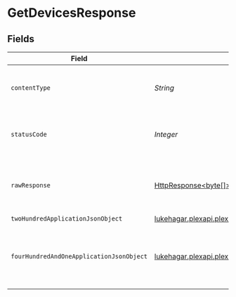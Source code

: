 # GetDevicesResponse


## Fields

| Field                                                                                                                               | Type                                                                                                                                | Required                                                                                                                            | Description                                                                                                                         |
| ----------------------------------------------------------------------------------------------------------------------------------- | ----------------------------------------------------------------------------------------------------------------------------------- | ----------------------------------------------------------------------------------------------------------------------------------- | ----------------------------------------------------------------------------------------------------------------------------------- |
| `contentType`                                                                                                                       | *String*                                                                                                                            | :heavy_check_mark:                                                                                                                  | HTTP response content type for this operation                                                                                       |
| `statusCode`                                                                                                                        | *Integer*                                                                                                                           | :heavy_check_mark:                                                                                                                  | HTTP response status code for this operation                                                                                        |
| `rawResponse`                                                                                                                       | [HttpResponse<byte[]>](https://docs.oracle.com/en/java/javase/11/docs/api/java.net.http/java/net/http/HttpResponse.html)            | :heavy_check_mark:                                                                                                                  | Raw HTTP response; suitable for custom response parsing                                                                             |
| `twoHundredApplicationJsonObject`                                                                                                   | [lukehagar.plexapi.plexapi.models.operations.GetDevicesResponseBody](../../models/operations/GetDevicesResponseBody.md)             | :heavy_minus_sign:                                                                                                                  | Devices                                                                                                                             |
| `fourHundredAndOneApplicationJsonObject`                                                                                            | [lukehagar.plexapi.plexapi.models.operations.GetDevicesServerResponseBody](../../models/operations/GetDevicesServerResponseBody.md) | :heavy_minus_sign:                                                                                                                  | Unauthorized - Returned if the X-Plex-Token is missing from the header or query.                                                    |